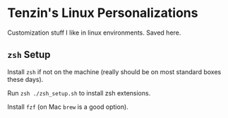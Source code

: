 # Tenzin's Linux Personalizations

Customization stuff I like in linux environments. Saved here.

## `zsh` Setup

Install `zsh` if not on the machine (really should be on most standard boxes these days).

Run `zsh ./zsh_setup.sh` to install zsh extensions.

Install `fzf` (on Mac `brew` is a good option).
